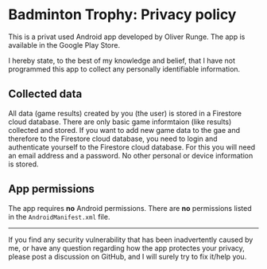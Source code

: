 # Badminton Trophy: Privacy policy

This is a privat used Android app developed by Oliver Runge. 
The app is available in the Google Play Store.

I hereby state, to the best of my knowledge and belief, that I have not programmed this app to collect any personally identifiable information. 

## Collected data
All data (game results) created by you (the user) is stored in a Firestore cloud database.
There are only basic game informtaion (like results) collected and stored.
If you want to add new game data to the gae and therefore to the Firestore cloud database, you need to login and authenticate yourself to the Firestore cloud database. For this you will need an email address and a password.
No other personal or device information is stored.

## App permissions
The app requires __no__ Android permissions.
There are __no__ permissions listed in the `AndroidManifest.xml` file.
* * *
If you find any security vulnerability that has been inadvertently caused by me, or have any question regarding how the app protectes your privacy, 
please post a discussion on GitHub, and I will surely try to fix it/help you.
